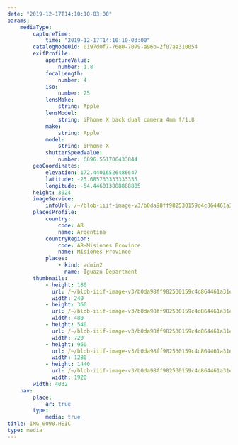 ```yaml
---
date: "2019-12-17T14:10:10-03:00"
params:
    mediaType:
        captureTime:
            time: "2019-12-17T14:10:10-03:00"
        catalogNodeUid: 0197d0f7-76e0-7079-a96b-2f07aa310054
        exifProfile:
            apertureValue:
                number: 1.8
            focalLength:
                number: 4
            iso:
                number: 25
            lensMake:
                string: Apple
            lensModel:
                string: iPhone X back dual camera 4mm f/1.8
            make:
                string: Apple
            model:
                string: iPhone X
            shutterSpeedValue:
                number: 6896.551706433844
        geoCoordinates:
            elevation: 172.44016526486647
            latitude: -25.685733333333335
            longitude: -54.446013888888885
        height: 3024
        imageService:
            infoUrl: /~/blob-iiif-image-v3/b0da98ff982530159c4c864461a31e1e450a5cb7ff7ee285a34cf03967f969bb/info.json
        placesProfile:
            country:
                code: AR
                name: Argentina
            countryRegion:
                code: AR-Misiones Province
                name: Misiones Province
            places:
                - kind: admin2
                  name: Iguazú Department
        thumbnails:
            - height: 180
              url: /~/blob-iiif-image-v3/b0da98ff982530159c4c864461a31e1e450a5cb7ff7ee285a34cf03967f969bb/full/240%2C180/0/default.jpg
              width: 240
            - height: 360
              url: /~/blob-iiif-image-v3/b0da98ff982530159c4c864461a31e1e450a5cb7ff7ee285a34cf03967f969bb/full/480%2C360/0/default.jpg
              width: 480
            - height: 540
              url: /~/blob-iiif-image-v3/b0da98ff982530159c4c864461a31e1e450a5cb7ff7ee285a34cf03967f969bb/full/720%2C540/0/default.jpg
              width: 720
            - height: 960
              url: /~/blob-iiif-image-v3/b0da98ff982530159c4c864461a31e1e450a5cb7ff7ee285a34cf03967f969bb/full/1280%2C960/0/default.jpg
              width: 1280
            - height: 1440
              url: /~/blob-iiif-image-v3/b0da98ff982530159c4c864461a31e1e450a5cb7ff7ee285a34cf03967f969bb/full/1920%2C1440/0/default.jpg
              width: 1920
        width: 4032
    nav:
        place:
            ar: true
        type:
            media: true
title: IMG_0090.HEIC
type: media
---
```

